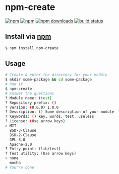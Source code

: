 # npm-create
[![npm](http://img.shields.io/npm/v/npm-create.svg?style=flat-square)](https://npmjs.com/npm-create)
[![npm](http://img.shields.io/npm/l/npm-create.svg?style=flat-square)](https://npmjs.com/npm-create)
[![npm downloads](http://img.shields.io/npm/dm/npm-create.svg?style=flat-square)](https://npmjs.com/npm-create)
[![build status](http://img.shields.io/travis/jhermsmeier/npm-create.svg?style=flat-square)](https://travis-ci.org/jhermsmeier/npm-create)

## Install via [npm](https://npmjs.com)

```sh
$ npm install npm-create
```

## Usage

```sh
# Create & enter the directory for your module
$ mkdir some-package && cd some-package
# Run it
$ npm-create
# Answer the questions
? Module name: (test)
? Repository prefix: ()
? Version: (0.0.0) 1.0.0
? Description: () Some description of your module
? Keywords: () key, words, test, useless
? License: (Use arrow keys)
> MIT
  BSD-3-Clause
  BSD-2-Clause
  GPL-3.0
  Apache-2.0
? Entry point: (lib/test)
? Test utility: (Use arrow keys)
> none
  mocha
# You're done
```
